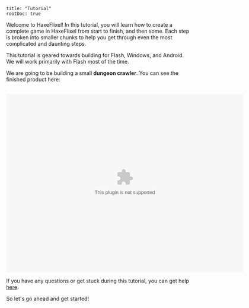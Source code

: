 ```
title: "Tutorial"
rootDoc: true
```

Welcome to HaxeFlixel! In this tutorial, you will learn how to create a complete game in HaxeFlixel from start to finish, and then some. Each step is broken into smaller chunks to help you get through even the most complicated and daunting steps.

This tutorial is geared towards building for Flash, Windows, and Android. We will work primarily with Flash most of the time.

We are going to be building a small **dungeon crawler**. You can see the finished product here:

<br/>
<object width="640" height="480">
    <param name="movie" value="https://haxeflixel.com/demos/swf/TurnBasedRPG.swf">
    <embed src="https://haxeflixel.com/demos/swf/TurnBasedRPG.swf" width="640" height="480">
    </embed>
</object>
<br/>


If you have any questions or get stuck during this tutorial, you can get help [here](/documentation/community/).

So let's go ahead and get started!
